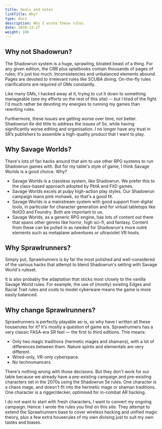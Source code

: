 ```yaml
---
title: Goals and notes
linkTitle: Why?
type: docs
description: Why I wrote these rules
date: 2020-12-27
weight: 100
---
```


## Why not Shadowrun?

The Shadowrun system is a huge, sprawling, bloated beast of a thing. For any given edition, the CRB plus splatbooks contain thousands of pages of rules; it's just too much. Inconsistencies and unbalanced elements abound. Pages are devoted to irrelevant rules like SCUBA diving. On-the-fly rules clarifications are required of GMs constantly.

Like many GMs, I hacked away at it, trying to cut it down to something manageable (see my efforts on the rest of this site) -- but I tired of the fight. I'd much rather be devoting my energies to running my games than rewriting rules.

Furthermore, these issues are getting worse over time, not better. Shadowrun 6e did little to address the issues of 5e, while having significantly worse editing and organisation. I no longer have any trust in SR’s publishers to assemble a high-quality product that I want to play. 

## Why Savage Worlds?

There's lots of fan hacks around that aim to use other RPG systems to run Shadowrun games with. But for my table's style of game, I think Savage Worlds is a good choice. Why?

* Savage Worlds is a classless system, like Shadowrun. We prefer this to the class-based approach adopted by PbtA and FitD games.
* Savage Worlds excels at pulpy high-action play styles. Our Shadowrun campaign leans pink mohawk, so that's a good fit.
* Savage Worlds is a mainstream system with good support from digital tools, in particular for character generation and for virtual tabletops like Roll20 and Foundry. Both are important to us. 
* Savage Worlds, as a generic RPG engine, has lots of content out there that spans other genres like horror, high sci-fi, and fantasy. Content from these can be pulled in as needed for Shadowrun's more outré elements such as metaplane adventures or ultraviolet VR hosts.

## Why Sprawlrunners?

Simply put, Sprawlrunners is by far the most polished and well-considered of the various hacks that attempt to blend Shadowrun's setting with Savage World's ruleset.

It is also probably the adaptation that sticks most closely to the vanilla Savage World rules. For example, the use of (mostly) existing Edges and Racial Trait rules and costs to model cyberware means the game is more easily balanced.

## Why change Sprawlrunners?

Sprawlrunners is perfectly playable as-is, so why have I written all these houserules for it? It's mostly a question of game era. Sprawlrunners has a very classic FASA-era SR feel — the first to third editions. This means:

* Only two magic traditions (hermetic mages and shamans), with a lot of differences between them. Nature spirits and elementals are very different.
* Wired-only, VR-only cyberspace.
* No technomancers.

There's nothing wrong with those decisions. But they don't work for our table because we already have a pre-existing campaign and pre-existing characters set in the 2070s using the Shadowrun 5e rules. One character is a chaos mage, and doesn't fit into the hermetic mage or shaman traditions. One character is a rigger/decker, optimised for in-combat AR hacking. 

I do not want to start with fresh characters, I want to convert my ongoing campaign. Hence: I wrote the rules you find on this site. They attempt to extend the Sprawlrunners base to cover wireless hacking and unified magic theory, plus a few extra houserules of my own divising just to suit my own tastes and biases.